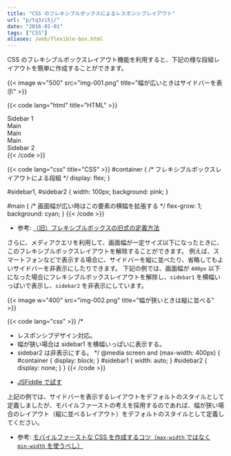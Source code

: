 ```yaml
---
title: "CSS のフレキシブルボックスによるレスポンシブレイアウト"
url: "p/tq3zi5j/"
date: "2016-01-01"
tags: ["CSS"]
aliases: /web/flexible-box.html
---
```


CSS のフレキシブルボックスレイアウト機能を利用すると、下記の様な段組レイアウトを簡単に作成することができます。

{{< image w="500" src="img-001.png" title="幅が広いときはサイドバーを表示" >}}

{{< code lang="html" title="HTML" >}}
<div id="container">
  <div id="sidebar1">Sidebar 1</div>
  <div id="main">Main<br>Main<br>Main</div>
  <div id="sidebar2">Sidebar 2</div>
</div>
{{< /code >}}

{{< code lang="css" title="CSS" >}}
#container {
  /* フレキシブルボックスレイアウトによる段組 */
  display: flex;
}

#sidebar1, #sidebar2 {
  width: 100px;
  background: pink;
}

#main {
  /* 画面幅が広い時はこの要素の横幅を拡張する */
  flex-grow: 1;
  background: cyan;
}
{{< /code >}}

- 参考: [（旧）フレキシブルボックスの旧式の定義方法](/p/uu32hpo/)

さらに、メディアクエリを利用して、画面幅が一定サイズ以下になったときに、このフレキシブルボックスレイアウトを解除することができます。
例えば、スマートフォンなどで表示する場合に、サイドバーを縦に並べたり、省略してもよいサイドバーを非表示にしたりできます。
下記の例では、画面幅が `400px` 以下になった場合にフレキシブルボックスレイアウトを解除し、`sidebar1` を横幅いっぱいで表示し、`sidebar2` を非表示にしています。

{{< image w="400" src="img-002.png" title="幅が狭いときは縦に並べる" >}}

{{< code lang="css" >}}
/*
 * レスポンシブデザイン対応。
 * 幅が狭い場合は sidebar1 を横幅いっぱいに表示する。
 * sidebar2 は非表示にする。
 */
@media screen and (max-width: 400px) {
  #container {
    display: block;
  }
  #sidebar1 {
    width: auto;
  }
  #sidebar2 {
    display: none;
  }
}
{{< /code >}}

- [JSFiddle で試す](https://jsfiddle.net/maku77/h5vzwzxt/)

上記の例では、サイドバーを表示するレイアウトをデフォルトのスタイルとして定義しましたが、モバイルファーストの考えを採用するのであれば、幅が狭い場合のレイアウト（縦に並べるレイアウト）をデフォルトのスタイルとして定義してください。

- 参考: [モバイルファーストな CSS を作成するコツ（`max-width` ではなく `min-width` を使うべし）](/p/7vwoyht/)

